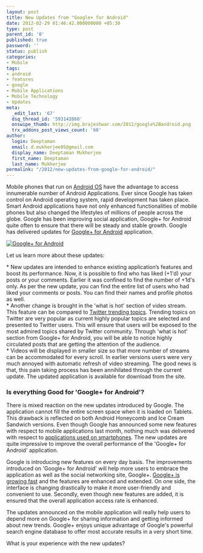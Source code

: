 ```yaml
---
layout: post
title: New Updates from "Google+ for Android"
date: 2012-02-29 01:46:42.000000000 +05:30
type: post
parent_id: '0'
published: true
password: ''
status: publish
categories:
- Mobile
tags:
- android
- features
- google
- Mobile Applications
- Mobile Technology
- Updates
meta:
  _edit_last: '67'
  dsq_thread_id: '593142860'
  onswipe_thumb: http://img.brajeshwar.com/2012/google%2Bandroid.png
  trx_addons_post_views_count: '60'
author:
  login: Deeptaman
  email: d.mukherjee05@gmail.com
  display_name: Deeptaman Mukherjee
  first_name: Deeptaman
  last_name: Mukherjee
permalink: "/2012/new-updates-from-google-for-android/"
---
```

<p>Mobile phones that run on <a href="http://developer.android.com/guide/basics/what-is-android.html">Android OS</a> have the advantage to access innumerable number of Android Applications. Ever since Google has taken control on Android operating system, rapid development has taken place. Smart Android applications have not only enhanced functionalities of mobile phones but also changed the lifestyles of millions of people across the globe. Google has been improving social application, Google+ for Android quite often to ensure that there will be steady and stable growth. Google has delivered updates for <a href="https://market.android.com/details?id=com.google.android.apps.plus">Google+ for Android</a> application. </p>

<p><a href="https://market.android.com/details?id=com.google.android.apps.plus"><img src="/static/2012/02/google%2Bandroid.png" alt="Google+ for Android" /></a></p>
<p>Let us learn more about these updates:</p>
<p>* New updates are intended to enhance existing application&rsquo;s features and boost its performance. Now, it is possible to find who has liked (+1'd) your posts or your comments. Earlier it was confined to find the number of +1d's only. As per the new update, you can find the entire list of users who had liked your comments or posts. You can find their names and profile photos as well.<br />
* Another change is brought in the 'what is hot' section of video stream. This feature can be compared to <a href="http://support.twitter.com/articles/101125">Twitter trending topics</a>. Trending topics on Twitter are very popular as current highly popular topics are selected and presented to Twitter users. This will ensure that users will be exposed to the most admired topics shared by Twitter community. Through 'what is hot' section from Google+ for Android, you will be able to notice highly circulated posts that are getting the attention of the audience.<br />
* Videos will be displayed in smaller size so that more number of streams can be accommodated for every scroll. In earlier versions users were very much annoyed with automatic refresh of video streaming. The good news is that, this pain taking process has been annihilated through the current update. The updated application is available for download from the site.</p>
<h3>Is everything Good for 'Google+ for Android'?</h3>
<p>There is mixed reaction on the new updates introduced by Google. The application cannot fill the entire screen space when it is loaded on Tablets. This drawback is reflected on both Android Honeycomb and Ice Cream Sandwich versions. Even though Google has announced some new features with respect to mobile applications last month, nothing much was delivered with respect to <a href="http://arstechnica.com/gadgets/news/2011/07/hands-on-google-mobile-client-for-android-and-huddle-group-messaging.ars">applications used on smartphones</a>. The new updates are quite impressive to improve the overall performance of the 'Google+ for Android' application. </p>
<p>Google is introducing new features on every day basis. The improvements introduced on 'Google+ for Android' will help more users to embrace the application as well as the social networking site, Google+. <a href="http://www.washingtonpost.com/blogs/faster-forward/post/google-plus-could-be-the-fastest-growing-site-in-history/2011/08/03/gIQA9x2vrI_blog.html">Google+ is growing fast</a> and the features are enhanced and extended. On one side, the interface is changing drastically to make it more user-friendly and convenient to use. Secondly, even though new features are added, it is ensured that the overall application access rate is enhanced. </p>
<p>The updates announced on the mobile application will really help users to depend more on Google+ for sharing information and getting informed about new trends. Google+ enjoys unique advantage of Google's powerful search engine database to offer most accurate results in a very short time. </p>
<p>What is your experience with the new updates?</p>
